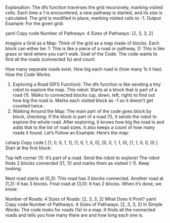 Explanation:
The dfs function traverses the grid recursively, marking visited cells.
Each time a 1 is encountered, a new pathway is started, and its size is calculated.
The grid is modified in place, marking visited cells to -1.
Output Example:
For the given grid:

yaml
Copy code
Number of Pathways: 4
Sizes of Pathways: [2, 3, 3, 2]

Imagine a Grid as a Map:
Think of the grid as a map made of blocks. Each block can either be:
1: This is like a piece of a road or pathway.
0: This is like grass or land where you can’t walk.
Goal of the Code:
The code wants to find all the roads (connected 1s) and count:

How many separate roads exist.
How big each road is (how many 1s it has).
How the Code Works:
1. Exploring a Road (DFS Function):
The dfs function is like sending a tiny robot to explore the map. This robot:
Starts at a block that is part of a road (1).
Walks to connected blocks (up, down, left, right) to find out how big the road is.
Marks each visited block as -1 so it doesn’t get counted twice.
2. Walking Around the Map:
The main part of the code goes block by block, checking:
If the block is part of a road (1), it sends the robot to explore the whole road.
After exploring, it knows how big the road is and adds that to the list of road sizes.
It also keeps a count of how many roads it found.
Let’s Follow an Example:
Here’s the map:

csharp
Copy code
[
    [1, 0, 0, 1, 1],
    [1, 0, 1, 0, 0],
    [0, 0, 1, 1, 0],
    [1, 1, 0, 0, 0]
]
Start at the first block:

Top-left corner (1): It’s part of a road. Send the robot to explore!
The robot finds 2 blocks connected ([1, 1]) and marks them as visited (-1).
Keep looking:

Next road starts at (0,3): This road has 3 blocks connected.
Another road at (1,2): It has 3 blocks.
Final road at (3,0): It has 2 blocks.
When it’s done, we know:

Number of Roads: 4
Sizes of Roads: [2, 3, 3, 2]
What Does It Print?
yaml
Copy code
Number of Pathways: 4
Sizes of Pathways: [2, 3, 3, 2]
In Simple Words:
The code looks for roads (1s) in a map.
It finds all the connected roads and tells you how many there are and how long each one is.

